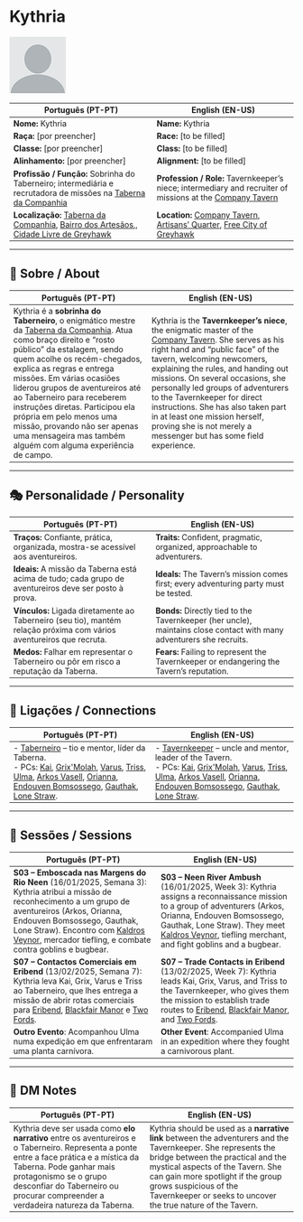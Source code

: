 # Kythria

![npc_kythria](docs/assets/npc/npc_blank.png)

| **Português (PT-PT)**                                                                                                                                                 | **English (EN-US)**                                                                                                                                    |
| --------------------------------------------------------------------------------------------------------------------------------------------------------------------- | ------------------------------------------------------------------------------------------------------------------------------------------------------ |
| **Nome:** Kythria                                                                                                                                                     | **Name:** Kythria                                                                                                                                      |
| **Raça:** [por preencher]                                                                                                                                             | **Race:** [to be filled]                                                                                                                               |
| **Classe:** [por preencher]                                                                                                                                           | **Class:** [to be filled]                                                                                                                              |
| **Alinhamento:** [por preencher]                                                                                                                                      | **Alignment:** [to be filled]                                                                                                                          |
| **Profissão / Função:** Sobrinha do Taberneiro; intermediária e recrutadora de missões na [Taberna da Companhia](estalagem_da_companhia.md)                           | **Profession / Role:** Tavernkeeper’s niece; intermediary and recruiter of missions at the [Company Tavern](estalagem_da_companhia.md)                 |
| **Localização:** [Taberna da Companhia](estalagem_da_companhia.md), [Bairro dos Artesãos](artisans_quarter.md),, [Cidade Livre de Greyhawk](free_city_of_greyhawk.md) | **Location:** [Company Tavern](estalagem_da_companhia.md), [Artisans’ Quarter](artisans_quarter.md), [Free City of Greyhawk](free_city_of_greyhawk.md) |

---

## 📖 Sobre / About

| **Português (PT-PT)**                                                                                                                                                                                                                                                                                                                                                                                                                                                                                 | **English (EN-US)**                                                                                                                                                                                                                                                                                                                                                                                                                                                                            |
| ----------------------------------------------------------------------------------------------------------------------------------------------------------------------------------------------------------------------------------------------------------------------------------------------------------------------------------------------------------------------------------------------------------------------------------------------------------------------------------------------------- | ---------------------------------------------------------------------------------------------------------------------------------------------------------------------------------------------------------------------------------------------------------------------------------------------------------------------------------------------------------------------------------------------------------------------------------------------------------------------------------------------- |
| Kythria é a **sobrinha do Taberneiro**, o enigmático mestre da [Taberna da Companhia](estalagem_da_companhia.md). Atua como braço direito e “rosto público” da estalagem, sendo quem acolhe os recém-chegados, explica as regras e entrega missões. Em várias ocasiões liderou grupos de aventureiros até ao Taberneiro para receberem instruções diretas. Participou ela própria em pelo menos uma missão, provando não ser apenas uma mensageira mas também alguém com alguma experiência de campo. | Kythria is the **Tavernkeeper’s niece**, the enigmatic master of the [Company Tavern](estalagem_da_companhia.md). She serves as his right hand and “public face” of the tavern, welcoming newcomers, explaining the rules, and handing out missions. On several occasions, she personally led groups of adventurers to the Tavernkeeper for direct instructions. She has also taken part in at least one mission herself, proving she is not merely a messenger but has some field experience. |

---

## 🎭 Personalidade / Personality

| **Português (PT-PT)** | **English (EN-US)** |
|------------------------|----------------------|
| **Traços:** Confiante, prática, organizada, mostra-se acessível aos aventureiros. | **Traits:** Confident, pragmatic, organized, approachable to adventurers. |
| **Ideais:** A missão da Taberna está acima de tudo; cada grupo de aventureiros deve ser posto à prova. | **Ideals:** The Tavern’s mission comes first; every adventuring party must be tested. |
| **Vínculos:** Ligada diretamente ao Taberneiro (seu tio), mantém relação próxima com vários aventureiros que recruta. | **Bonds:** Directly tied to the Tavernkeeper (her uncle), maintains close contact with many adventurers she recruits. |
| **Medos:** Falhar em representar o Taberneiro ou pôr em risco a reputação da Taberna. | **Fears:** Failing to represent the Tavernkeeper or endangering the Tavern’s reputation. |

---

## 🔗 Ligações / Connections

| **Português (PT-PT)**                                                                                                                                                                                                                                                                                                                                                                                                                                                     | **English (EN-US)**                                                                                                                                                                                                                                                                                                                                                                                                                                                                 |
| ------------------------------------------------------------------------------------------------------------------------------------------------------------------------------------------------------------------------------------------------------------------------------------------------------------------------------------------------------------------------------------------------------------------------------------------------------------------------- | ----------------------------------------------------------------------------------------------------------------------------------------------------------------------------------------------------------------------------------------------------------------------------------------------------------------------------------------------------------------------------------------------------------------------------------------------------------------------------------- |
| - [Taberneiro](innkeeper.md) – tio e mentor, líder da Taberna. <br>- PCs: [Kai](docs/pc/-/pc_kai.md), [Grix'Molah](docs/dm/-/pc/pc_grix_molah.md), [Varus](docs/pc/-/pc_zeldris.md), [Triss](docs/dm/-/pc/pc_triss_merrill.md), [Ulma](docs/pc/-/pc_ulma.md), [Arkos Vasell](pc_arkos_vasell.md), [Orianna](pc_orianna.md), [Endouven Bomsossego](docs/dm/-/pc/pc_endouven_bomsossego.md), [Gauthak](docs/pc/-/pc_gauthak_vunakamune.md), [Lone Straw](pc_lone_straw.md). | - [Tavernkeeper](innkeeper.md) – uncle and mentor, leader of the Tavern. <br>- PCs: [Kai](docs/pc/-/pc_kai.md), [Grix'Molah](docs/dm/-/pc/pc_grix_molah.md), [Varus](docs/pc/-/pc_zeldris.md), [Triss](docs/dm/-/pc/pc_triss_merrill.md), [Ulma](docs/pc/-/pc_ulma.md), [Arkos Vasell](pc_arkos_vasell.md), [Orianna](pc_orianna.md), [Endouven Bomsossego](docs/dm/-/pc/pc_endouven_bomsossego.md), [Gauthak](docs/pc/-/pc_gauthak_vunakamune.md), [Lone Straw](pc_lone_straw.md). |

---

## 📜 Sessões / Sessions

| **Português (PT-PT)**                                                                                                                                                                                                                                                                                          | **English (EN-US)**                                                                                                                                                                                                                                                                 |
| -------------------------------------------------------------------------------------------------------------------------------------------------------------------------------------------------------------------------------------------------------------------------------------------------------------- | ----------------------------------------------------------------------------------------------------------------------------------------------------------------------------------------------------------------------------------------------------------------------------------- |
| **S03 – Emboscada nas Margens do Rio Neen** (16/01/2025, Semana 3): Kythria atribui a missão de reconhecimento a um grupo de aventureiros (Arkos, Orianna, Endouven Bomsossego, Gauthak, Lone Straw). Encontro com [Kaldros Veynor](kaldros_veynor.md), mercador tiefling, e combate contra goblins e bugbear. | **S03 – Neen River Ambush** (16/01/2025, Week 3): Kythria assigns a reconnaissance mission to a group of adventurers (Arkos, Orianna, Endouven Bomsossego, Gauthak, Lone Straw). They meet [Kaldros Veynor](kaldros_veynor.md), tiefling merchant, and fight goblins and a bugbear. |
| **S07 – Contactos Comerciais em Eribend** (13/02/2025, Semana 7): Kythria leva Kai, Grix, Varus e Triss ao Taberneiro, que lhes entrega a missão de abrir rotas comerciais para [Eribend](eribend.md), [Blackfair Manor](blackfair_manor.md) e [Two Fords](two_fords.md).                                      | **S07 – Trade Contacts in Eribend** (13/02/2025, Week 7): Kythria leads Kai, Grix, Varus, and Triss to the Tavernkeeper, who gives them the mission to establish trade routes to [Eribend](eribend.md), [Blackfair Manor](blackfair_manor.md), and [Two Fords](two_fords.md).       |
| **Outro Evento**: Acompanhou Ulma numa expedição em que enfrentaram uma planta carnívora.                                                                                                                                                                                                                      | **Other Event**: Accompanied Ulma in an expedition where they fought a carnivorous plant.                                                                                                                                                                                           |

---

## 🧩 DM Notes

| **Português (PT-PT)** | **English (EN-US)** |
|------------------------|----------------------|
| Kythria deve ser usada como **elo narrativo** entre os aventureiros e o Taberneiro. Representa a ponte entre a face prática e a mística da Taberna. Pode ganhar mais protagonismo se o grupo desconfiar do Taberneiro ou procurar compreender a verdadeira natureza da Taberna. | Kythria should be used as a **narrative link** between the adventurers and the Tavernkeeper. She represents the bridge between the practical and the mystical aspects of the Tavern. She can gain more spotlight if the group grows suspicious of the Tavernkeeper or seeks to uncover the true nature of the Tavern. |
